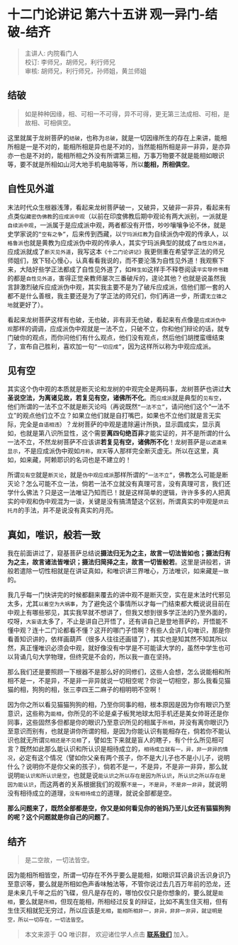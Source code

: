 # 十二门论讲记 第六十五讲 观一异门-结破-结齐

> 主讲人: 内院看门人 <br />
> 校订: 李师兄，胡师兄，利行师兄 <br />
> 审核: 胡师兄，利行师兄，孙师姐，黄兰师姐 <br />

## 结破

> 如是种种因缘，相、可相一不可得，异不可得，更无第三法成相、可相，是故相、可相俱空。

这里就属于龙树菩萨的`结破`，也称为`总破`，就是一切因缘所生的存在上来讲，能相所相是一是不对的，能相所相是异也是不对的，当然能相所相是非一非异，是亦异亦一也是不对的，能相所相之外没有所谓第三相，万事万物要不就是能相如眼识等，要不就是所相如山河大地手机电脑等等，所以**能相，所相俱空**。

## 自性见外道

末法时代众生根器浅薄，看起来龙树菩萨破一，又破异，又破非一非异，看起来有点类似`藏密伪佛教`的`应成派中观`（以前在印度佛教后期中观论有两大派别，一派就是`自续派中观`，一派属于是应成派中观，两者都没有开悟，吵吵嚷嚷争论不休，就是史学家说的`“空有之争”`，后来传到西藏，以`宁玛派红教`为自续派伪中观的传承人，以`格鲁派`也就是黄教为应成派伪中观的传承人，其实宁玛派典型的就成了`自性见外道`，应成派就成了`断灭见外道`，我写这本`《十二门论讲记》`我更侧重在希望学正法的师兄师姐们，放下轻心慢心，认真看看我说的，而不要沦落为自性见外道！我观察下来，大陆好些学正法都成了自性见外道了，如`释生如`这样手不释卷阅读`平实导师书籍`的都是`自性见外道`，害得正觉亲教师屡次三番破斥的，遑论其他？也就是说虽然我言辞激烈破斥应成派伪中观，其实我主要不是为了破斥应成派，信他们那一套的人都不是什么善根，我主要还是为了学正法的师兄们，你们再进一步，所谓`无立锥之地`就更好了）。

看起来龙树菩萨这样有也破，无也破，非有非无也破，看起来有点像是`应成派伪中观`那样的调调，应成派伪中观就是一法不立，只破不立，你和他们辩论的话，就专门破你的观点，而你问他们有什么观点，他们没有观点，然后他们胡搅蛮缠结束了，宣布自己胜利，喜欢加一句`“一切应成”`，因为这样所以称为中观应成派。

## 见有空

其实这个伪中观的本质就是断灭论和龙树的中观完全是两码事，龙树菩萨也讲过**大圣说空法，为离诸见故，若复见有空，诸佛所不化**。而`应成派`就是典型的`见有空`，他们所谓的一法不立不就是断灭论吗（再说既然`“一法不立”`，请问他们这个“一法不立”的观点他们立不立？如果立他们就是自打嘴巴，如果也不立他们就是言无实际，完全是`自语相违`）？龙树菩萨的中观是遣除遍计所执，显示圆成实，显示真如，也就是第八识所显性，这个需要**离四句绝百非**才能实证的，并不是所谓的什么一法不立，不然龙树菩萨不应该讲**若复见有空，诸佛所不化**！龙树菩萨是`以遮遣来显示`，不是应成派伪中观如`月称`，`寂天`等人那样完全断灭虚无。所以在这里，真如，如来藏，阿赖耶识的名词也是不建立的！

所谓`见有空`就是`断灭论`，就是`伪中观应成派`那样所谓的`“一法不立”`，佛教怎么可能是断灭论？怎么可能不立一法，倘若一法不立就没有真理可言，没有真理可言，我们还学什么佛法？只是这一法唯证乃知而已！就是这样简单的逻辑，许许多多的人把真实的中观和伪中观混为一谈，关键是没有搞清楚这个区别，所谓真实的中观是`烘云托月`的手法，并不是说没有真实的月亮。

## 真如，唯识，般若一致

我在前面讲过了，窥基菩萨总结说**摄法归无为之主，故言一切法皆如也；摄法归有为之主，故言诸法皆唯识；摄法归简择之主，故言一切皆般若**。这里是讲般若，讲般若遣除一切性相就是在讲证真如，和唯识讲三界唯心，万法唯识，如来藏是`一致`的。

我几乎每一门快讲完的时候都翻来覆去的讲中观不是断灭空，实在是末法时代邪见太多，尤其`以着空为大祸事`，为了避免这个事情所以才每一门结束都大概说说目前在中观上有哪些邪见，其实我早就不想讲了，但我又想到很多学正法的乃至外面的，哎呀，`大妄语`太多了，不止是讲自己开悟了，还有讲自己是登地菩萨的，开悟能不懂中观？连十二门论都看不懂？这开的哪门子悟啊？有些人会讲几句唯识，那是你看善知识讲的，依样画葫芦（很多人往往还画错了），其实也是知其然不知其所以然，真正懂唯识必须会中观，就好像没有中学是不可能读大学的，虽然中学生也可以背诵几句大学物理，但终究是不会的，所以我一直在坚持。

那么我们还是要照顾一下根器不是那么好的同修们，这些人会想，怎么说能相和所相不是一，不是异，不是非一非异就说一切相空呢？你说一切相空，那么我看见猫猫的相，狗狗的相，张三李四王二麻子的相明明不空啊！

因为你之所以看见猫猫狗狗的相，乃至你同事的相，根本原因是因为你有眼识乃至意识，这些称为`能相`，你所见的不论是桌子板凳地球太阳手机还是美女帅哥还是你同事，这些固然多但都是你的眼识乃至意识所见的相属于`所相`，并没有离你眼识乃至意识而别有，也就是讲你所谓的相，是因为你能认识有能相存在，倘若你不能认识也就无所谓`见相还是不见相`了，譬如生下来就是盲人的瞎子，有个什么所见相可言？既然如此那么能认识和所认识是相待成立的，`相待成立就有一，异，非一非异的情况`，必定有这个情况（譬如你父亲有两个孩子，你不是大儿子也不是小儿子，说明什么？说明你不是你父亲的孩子），倘若不是一，不是异，不是非一非异，那么就说明`能认识和所认识是空`，也就是说`能认识之所以存在是因为所认识`，`所认识之所以存在是因为能认识`，而这两者的关系根据我们的观察`不是一`，`不是异`，`不是非一非异`，就说明没有相待成立的道理，`没有相待成立`的道理，就说全部都是空。

**那么问题来了，既然全部都是空，你又是如何看见你的爸妈乃至儿女还有猫猫狗狗的呢？这个问题就是你自己的问题了**。

## 结齐

> 是二空故，一切法皆空。

因为能相所相皆空，所谓一切存在不外乎要么是能相，如眼识耳识鼻识舌识身识乃至意识等，要么就是所相如色声香味触法等，不管你说过去几百万年前的恐龙，还是未来几千年之后的飞碟，但凡是存在的，哪怕仅仅只是你想象的，要么就是`能相`，要么就是`所相`，但现在能相，所相经过反复的辩证，比如不离生住灭相，但有生住灭相就犯无穷过，所以应该是`无相`，`能相所相非一，非异，非非一非异，就证明是空，所以一切存在，一切法皆空`。

> 本文来源于 QQ 唯识群， 欢迎诸位学人点击 **[联系我们](https://mp.weixin.qq.com/s/lZCfWjmLjgNR165Tx4_bCQ)** 加入。
